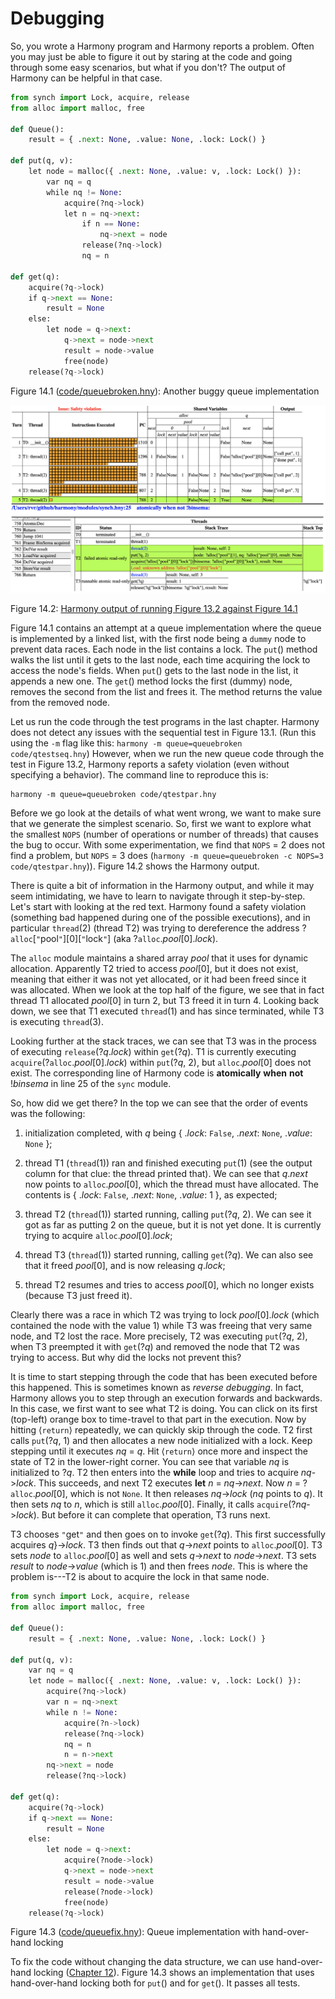 
# Debugging 

So, you wrote a Harmony program and Harmony reports a problem. Often you
may just be able to figure it out by staring at the code and going
through some easy scenarios, but what if you don't? The output of
Harmony can be helpful in that case.

```python title="queuebroken.hny"
from synch import Lock, acquire, release
from alloc import malloc, free

def Queue():
    result = { .next: None, .value: None, .lock: Lock() }

def put(q, v):
    let node = malloc({ .next: None, .value: v, .lock: Lock() }):
        var nq = q
        while nq != None:
            acquire(?nq->lock)
            let n = nq->next:
                if n == None:
                    nq->next = node
                release(?nq->lock)
                nq = n

def get(q):
    acquire(?q->lock)
    if q->next == None:
        result = None
    else:
        let node = q->next:
            q->next = node->next
            result = node->value
            free(node)
    release(?q->lock)
```

<figcaption>Figure 14.1 (<a href=https://harmony.cs.cornell.edu/code/queuebroken.hny>code/queuebroken.hny</a>): 
Another buggy queue implementation </figcaption>

![](figures/queuebroken1.png)

<figcaption>Figure 14.2: <a href=https://harmony.cs.cornell.edu/output/queuebug.html>Harmony output of running Figure 13.2 against Figure 14.1</a></figcaption>

Figure 14.1 contains an attempt at a queue implementation where
the queue is implemented by a linked list, with the first node being a
`dummy` node to prevent data races. Each node in the list contains a
lock. The `put`() method walks the list until it gets to the last node,
each time acquiring the lock to access the node's fields. When `put`()
gets to the last node in the list, it appends a new one. The `get`()
method locks the first (dummy) node, removes the second from the list
and frees it. The method returns the value from the removed node.

Let us run the code through the test programs in the last chapter.
Harmony does not detect any issues with the sequential test in
Figure 13.1. (Run this using the `-m` flag like this:
`harmony -m queue=queuebroken code/qtestseq.hny`) However, when we run
the new queue code through the test in Figure 13.2, Harmony reports
a safety violation (even without specifying a behavior). The command
line to reproduce this is:

    harmony -m queue=queuebroken code/qtestpar.hny

Before we go look at the details of what went wrong, we want to make
sure that we generate the simplest scenario. So, first we want to
explore what the smallest `NOPS` (number of operations or number of
threads) that causes the bug to occur. With some experimentation, we
find that `NOPS` = 2 does not find a problem, but `NOPS` = 3 does
(`harmony -m queue=queuebroken -c NOPS=3 code/qtestpar.hny`)).
Figure 14.2 shows the Harmony output.

There is quite a bit of information in the Harmony output, and while it
may seem intimidating, we have to learn to navigate through it
step-by-step. Let's start with looking at the red text. Harmony found a
safety violation (something bad happened during one of the possible
executions), and in particular `thread`(2) (thread T2) was trying to
dereference the address ?`alloc`\[`"`pool`"`\]\[0\]\[`"`lock`"`\] (aka
?`alloc`.*pool*\[0\].*lock*).

The `alloc` module maintains a shared array *pool* that it uses for
dynamic allocation. Apparently T2 tried to access *pool*\[0\], but it
does not exist, meaning that either it was not yet allocated, or it had
been freed since it was allocated. When we look at the top half of the
figure, we see that in fact thread T1 allocated *pool*\[0\] in turn 2,
but T3 freed it in turn 4. Looking back down, we see that T1 executed
`thread`(1) and has since terminated, while T3 is executing `thread`(3).

Looking further at the stack traces, we can see that T3 was in the
process of executing `release`(?*q*.*lock*) within `get`(?*q*). T1 is
currently executing `acquire`(?`alloc`.*pool*\[0\].*lock*) within
`put`(?*q*, 2), but `alloc`.*pool*\[0\] does not exist. The
corresponding line of Harmony code is **atomically** **when** **not**
!*binsema* in line 25 of the `sync` module.

So, how did we get there? In the top we can see that the order of events
was the following:

1.  initialization completed, with *q* being { .*lock*: `False`,
    .*next*: `None`, .*value*: `None` };

2.  thread T1 (`thread`(1)) ran and finished executing `put`(1) (see the
    output column for that clue: the thread printed that). We can see
    that *q*.*next* now points to `alloc`.*pool*\[0\], which the thread
    must have allocated. The contents is { .*lock*: `False`, .*next*:
    `None`, .*value*: 1 }, as expected;

3.  thread T2 (`thread`(1)) started running, calling `put`(?*q*, 2). We
    can see it got as far as putting 2 on the queue, but it is not yet
    done. It is currently trying to acquire `alloc`.*pool*\[0\].*lock*;

4.  thread T3 (`thread`(1)) started running, calling `get`(?*q*). We can
    also see that it freed *pool*\[0\], and is now releasing *q*.*lock*;

5.  thread T2 resumes and tries to access *pool*\[0\], which no longer
    exists (because T3 just freed it).

Clearly there was a race in which T2 was trying to lock
*pool*\[0\].*lock* (which contained the node with the value 1) while T3
was freeing that very same node, and T2 lost the race. More precisely,
T2 was executing `put`(?*q*, 2), when T3 preempted it with `get`(?*q*)
and removed the node that T2 was trying to access. But why did the locks
not prevent this?

It is time to start stepping through the code that has been executed
before this happened. This is sometimes known as *reverse debugging*. In
fact, Harmony allows you to step through an execution forwards and
backwards. In this case, we first want to see what T2 is doing. You can
click on its first (top-left) orange box to time-travel to that part in
the execution. Now by hitting $\langle\mathtt{return}\rangle$
repeatedly, we can quickly skip through the code. T2 first calls
`put`(?*q*, 1) and then allocates a new node initialized with a lock.
Keep stepping until it executes *nq* = *q*. Hit
$\langle\mathtt{return}\rangle$ once more and inspect the state of T2 in
the lower-right corner. You can see that variable *nq* is initialized
to ?*q*. T2 then enters into the **while** loop and tries to acquire
*nq*->*lock*. This succeeds, and next T2 executes **let** *n*
= *nq*->*next*. Now *n* = ?`alloc`.*pool*\[0\], which is not
`None`. It then releases *nq*->*lock* (*nq* points to *q*).
It then sets *nq* to $n$, which is still `alloc`.*pool*\[0\]. Finally,
it calls `acquire`(?*nq*->*lock*). But before it can complete
that operation, T3 runs next.

T3 chooses `"`get`"` and then goes on to invoke `get`(?*q*). This first
successfully acquires *q*}->*lock*. T3 then finds out that
*q*->*next* points to `alloc`.*pool*\[0\]. T3 sets *node* to
`alloc`.*pool*\[0\] as well and sets *q*->*next* to
*node*->*next*. T3 sets *result* to
*node*->*value* (which is 1) and then frees *node*. This is
where the problem is---T2 is about to acquire the lock in that same
node.

```python title="queuefix.hny"
from synch import Lock, acquire, release
from alloc import malloc, free

def Queue():
    result = { .next: None, .value: None, .lock: Lock() }

def put(q, v):
    var nq = q
    let node = malloc({ .next: None, .value: v, .lock: Lock() }):
        acquire(?nq->lock)
        var n = nq->next
        while n != None:
            acquire(?n->lock)
            release(?nq->lock)
            nq = n
            n = n->next
        nq->next = node
        release(?nq->lock)

def get(q):
    acquire(?q->lock)
    if q->next == None:
        result = None
    else:
        let node = q->next:
            acquire(?node->lock)
            q->next = node->next
            result = node->value
            release(?node->lock)
            free(node)
    release(?q->lock)
```

<figcaption>Figure 14.3 (<a href=https://harmony.cs.cornell.edu/code/queuefix.hny>code/queuefix.hny</a>): 
Queue implementation with hand-over-hand locking
</figcaption>

To fix the code without changing the data structure, we can use
hand-over-hand locking ([Chapter 12](finegrained.md)). Figure 14.3 shows an
implementation that uses hand-over-hand locking both for `put`() and for
`get`(). It passes all tests.
